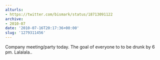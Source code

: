 ```yaml
---
alturls:
- https://twitter.com/bismark/status/18713091122
archive:
- 2010-07
date: '2010-07-16T20:17:36+00:00'
slug: '1279311456'
---
```


Company meeting/party today.  The goal of everyone to to be drunk by 6 pm.  Lalalala..


